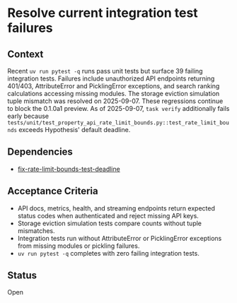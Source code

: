 # Resolve current integration test failures

## Context
Recent `uv run pytest -q` runs pass unit tests but surface 39 failing integration tests. Failures
include unauthorized API endpoints returning 401/403, AttributeError and PicklingError exceptions,
and search ranking calculations accessing missing modules. The storage eviction simulation tuple
mismatch was resolved on 2025-09-07. These regressions continue to block the 0.1.0a1 preview. As of
2025-09-07, `task verify` additionally fails early because
`tests/unit/test_property_api_rate_limit_bounds.py::test_rate_limit_bounds`
exceeds Hypothesis' default deadline.

## Dependencies
- [fix-rate-limit-bounds-test-deadline](fix-rate-limit-bounds-test-deadline.md)

## Acceptance Criteria
- API docs, metrics, health, and streaming endpoints return expected status codes when authenticated
  and reject missing API keys.
- Storage eviction simulation tests compare counts without tuple mismatches.
- Integration tests run without AttributeError or PicklingError exceptions from missing modules or
  pickling failures.
- `uv run pytest -q` completes with zero failing integration tests.

## Status
Open
